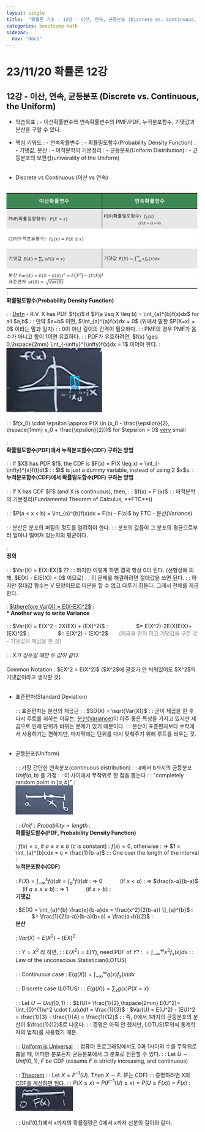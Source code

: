 ```yaml
---
layout: single
title:  "확률론 기초 - 12강 - 이산, 연속, 균등분포 (Discrete vs. Continuous, the Uniform)"
categories: boostcamp-math
sidebar:
  nav: "docs"
---
```


# 23/11/20 확률론 12강

<h2>12강 - 이산, 연속, 균등분포 (Discrete vs. Continuous, the Uniform)</h2>

- 학습목표
: - 이산확률변수와 연속확률변수의 PMF/PDF, 누적분포함수, 기댓값과 분산을 구할 수 있다. 

- 핵심 키워드
: - 연속확률변수
: - 확률밀도함수(Probability Density Function)
: - 기댓값, 분산
: - 미적분학의 기본정리
: - 균등분포(Uniform Distribution)
: - 균등분포의 보편성(univerality of the Uniform)
<br><br>

- Discrete vs Continuous (이산 vs 연속) <br><br>
<img src="../../images/231120 stats 12-1.png" width="500px">
: <br><b>확률밀도함수(Probability Density Function) </b><br><br>
: : <u>Defn</u> - R.V. X has PDF $f(x)$ if $P(a \leq X \leq b) = \int_{a}^{b}f(x)dx$ for all $a,b$
: : 만약 $a=b$ 이면, $\int_{a}^{a}f(x)dx = 0$ (위에서 말한 $P(X=x) = 0$ 이라는 말과 일치)
: : 0이 아닌 길이의 간격이 필요하다.
: : PMF의 경우 PMF가 음수가 아니고 합이 1이면 유효하다.
: : PDF가 유효하려면, $f(x) \geq 0,\hspace{2mm} \int_{-\infty}^{\infty}f(x)dx = 1$ 이어야 한다.
: <br><img src="../../images/231120 stats 12-2.png" width="250px"><br><br>
: : $f(x_0) \cdot \epsilon \approx P(X \in (x_0 - \frac{\epsilon}{2}, \hspace{1mm} x_0 + \frac{\epsilon}{2}))$ for $\epsilon > 0$ <u>very</u> small
<br><br>
: <br><b>확률밀도함수(PDF)에서 누적분포함수(CDF) 구하는 방법</b><br><br>
: : If $X$ has PDF $f$, the CDF is $F(x) = P(X \leq x) = \int_{-\infty}^{x}f(t)dt$ 
: :  $t$ is just a dummy variable, instead of using 2 $x$s.
: <br><b>누적분포함수(CDF)에서 확률밀도함수(PDF) 구하는 방법</b><br><br>
: : If X has CDF $F$ (and X is continuous), then,
: : $f(x) = F'(x)$ 
: : 미적분학의 기본정리(Fundamental Theorem of Calculus, **FTC**))
<br><br>
: : $P(a < x < b) = \int_{a}^{b}f(x)dx = F(b) - F(a)$ by FTC
- 분산(Variance)<br><br>
: : 분산은 분포의 퍼짐의 정도를 알려줘야 한다.
: : 분포의 값들이 그 분포의 평균으로부터 얼마나 떨어져 있는지의 평균이다.
<br><br>
: <br><b>정의</b><br><br>
: : $Var(X) = E(X-EX)$ ??
: : 하지만 이렇게 하면 결국 항상 0이 된다. (선형성에 의해, $E(X) - E(E(X)) = 0$ 이므로)
: : 이 문제를 해결하려면 절대값을 쓰면 된다.
: : 하지만 절대값 함수는 V 모양이므로 미분을 할 수 없고 다루기 힘들다. 그래서 전체를 제곱한다.
<br><br>
: <u>$\therefore Var(X) = E(X-EX)^2$</u>
: <br><b>* Another way to write Variance</b><br><br>
: : $Var(X) = E(X^2 - 2X(EX) + (EX)^2)$ 
: &emsp;&emsp;&emsp;&emsp;&emsp;$= E(X^2)-2E(X)E(X)+(EX)^2$
: &emsp;&emsp;&emsp;&emsp;&emsp;$= E(X^2) - (EX)^2$&emsp;&emsp;<span style="color:gray">(제곱을 먼저 하고 기댓값을 구한 것 - 기댓값의 제곱을 한 것)</span>
<br><br>
: : <i>X가 상수일 때만 두 값이 같다.</i>
<br><br>
Common Notation : $EX^2 = E(X^2)$ ($X^2$에 괄호가 안 씌워있어도 $X^2$의 기댓값이라고 생각할 것)
<br><br>

- 표준편차(Standard Deviation)<br><br>
: : 표준편차는 분산의 제곱근
: : $SD(X) = \sqrt{Var(X)}$
: : 굳이 제곱을 한 후 다시 루트를 취하는 이유는, <u>분산(Variance)</u>이 아주 좋은 특성을 가지고 있지만 제곱으로 인해 단위가 바뀌는 문제가 있기 때문이다.
: : 분산이 표준편차보다 수학에서 사용하기는 편하지만, 마지막에는 단위를 다시 맞춰주기 위해 루트를 씌우는 것.
<br><br>

- 균등분포(Uniform)<br><br>
: : 가장 간단한 연속분포(continuous distribution)
: : a에서 b까지의 균등분포 $Unif(a,b)$ 를 가정
: : 이 사이에서 무작위로 한 점을 뽑는다
: : "completely random point in $[a,b]$"
: <br><img src="../../images/231120 stats 12-3.png" width="150px"><br><br>
: : $Unif : Probability \propto length$
: <br><b>확률밀도함수(PDF, Probability Density Function)</b><br><br>
: $f(x) = c,$ if $a \leq x \leq b$ ($c$ is constant)
: $f(x) = 0$, otherwise
: => $1 = \int_{a}^{b}cdx = c =  \frac{1}{b-a}$
: : One over the length of the interval
: <br><b>누적분포함수(CDF)</b><br><br>
: $F(X) = \int_{-\infty}^{x}f(t)dt = \int_{a}^{x}f(t)dt$ 
: => $0$ &emsp;&emsp;&emsp;(if $x<a$)
: => $\frac{x-a}{b-a}$ &emsp; (if $a \leq x \leq b$)
: => $1$ &emsp;&emsp;&emsp;(if $x>b$)
: <br><b>기댓값</b><br><br>
: $E(X) = \int_{a}^{b} \frac{x}{b-a}dx = \frac{x^2}{2(b-a)} \]_{a}^{b}$
: &emsp;&emsp;&emsp;$= \frac{1}{2(b-a)}(b-a)(b+a) = \frac{a+b}{2}$
: <br><b>분산</b><br><br>
: $Var(X) = E(X^2) - (EX)^2$
<br><br>
: : $Y = X^2$ 라 하면,
: : $E(X^2) = E(Y)$, need PDF of $Y$?
: $= \int_{-\infty}^{\infty}x^2f_x(x)dx$
: : Law of the unconscious Statistician(LOTUS)
<br><br>
: : Continuous case
: $E(g(X)) = \int_{-\infty}^{\infty}g(x)f_x(x)dx$
<br><br>
: : Discrete case (LOTUS)
: : $E(g(X)) = \sum_{x}g(x)P(X=x)$
<br><br>
: : Let $U \sim Unif(0,1)$
: : $E(U)= \frac{1}{2},\hspace{2mm} E(U^2)= \int_{0}^{1}u^2 \cdot f_u(u)df = \frac{1}{3}$
: $Var(U) = E(U^2) - (EU)^2 =  \frac{1}{3} - \frac{1}{4} =  \frac{1}{12}$
: : 즉, 0에서 1까지의 균등분포의 분산이  $\frac{1}{12}$로 나온다.
: : 증명은 아직 안 했지만, LOTUS(무의식 통계학자의 법칙)를 사용했기 때문.
<br><br>
: : <u>Uniform is Universal</u>
: : 컴퓨터 프로그래밍에서도 0과 1사이의 수를 무작위로 뽑을 때, 어떠한 분포든지 균등분포에서 그 분포로 전환할 수 있다.
: : Let $U \sim Unif(0,1)$, $F$ be CDF (assume $F$ is strictly increasing, and continuous)
<br><br>
: : <u>Theorem</u>
: : Let $X = F^{-1}(U)$. Then $X \sim F$. (F는 CDF)
: : 증명하려면 X의 CDF를 계산하면 된다.
: : $P(X \leq x) = P(F^{-1}(U) \leq x) = P(U \leq F(x)) = F(x)$
: <br><img src="../../images/231120 stats 12-4.png" width="150px"><br><br>
: : Unif(0,1)에서 x까지의 확률질량은 0에서 x까지 선분의 길이와 같다.